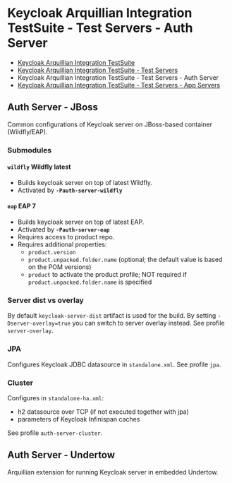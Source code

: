 # Keycloak Arquillian Integration TestSuite - Test Servers - Auth Server

- [Keycloak Arquillian Integration TestSuite](../../README.md)
- [Keycloak Arquillian Integration TestSuite - Test Servers](../README.md)
- Keycloak Arquillian Integration TestSuite - Test Servers - Auth Server
- [Keycloak Arquillian Integration TestSuite - Test Servers - App Servers](../app-server/README.md)

## Auth Server - JBoss

Common configurations of Keycloak server on JBoss-based container (Wildfly/EAP).

### Submodules

#### `wildfly` Wildfly latest
 - Builds keycloak server on top of latest Wildfly.
 - Activated by __`-Pauth-server-wildfly`__

#### `eap` EAP 7
 - Builds keycloak server on top of latest EAP.
 - Activated by __`-Pauth-server-eap`__
 - Requires access to product repo.
 - Requires additional properties:
   - `product.version`
   - `product.unpacked.folder.name` (optional; the default value is based on the POM versions)
   - `product` to activate the product profile; NOT required if `product.unpacked.folder.name` is specified

### Server dist vs overlay

By default `keycloak-server-dist` artifact is used for the build.
By setting `-Dserver-overlay=true` you can switch to server overlay instead. See profile `server-overlay`.

### JPA

Configures Keycloak JDBC datasource in `standalone.xml`. See profile `jpa`.

### Cluster

Configures in `standalone-ha.xml`:
- h2 datasource over TCP (if not executed together with jpa)
- parameters of Keycloak Infinispan caches

See profile `auth-server-cluster`.

## Auth Server - Undertow

Arquillian extension for running Keycloak server in embedded Undertow.
